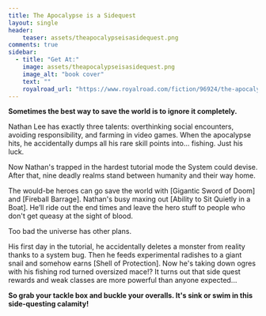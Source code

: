 ```yaml
---
title: The Apocalypse is a Sidequest
layout: single
header:
    teaser: assets/theapocalypseisasidequest.png
comments: true
sidebar:
  - title: "Get At:"
    image: assets/theapocalypseisasidequest.png
    image_alt: "book cover"
    text: ""
    royalroad_url: "https://www.royalroad.com/fiction/96924/the-apocalypse-is-a-sidequest-litrpg-system-apocalypse"
---
```


**Sometimes the best way to save the world is to ignore it completely.**

Nathan Lee has exactly three talents: overthinking social encounters, avoiding responsibility, and farming in video games. When the apocalypse hits, he accidentally dumps all his rare skill points into... fishing. Just his luck.

Now Nathan's trapped in the hardest tutorial mode the System could devise. After that, nine deadly realms stand between humanity and their way home.

The would-be heroes can go save the world with [Gigantic Sword of Doom] and [Fireball Barrage]. Nathan's busy maxing out [Ability to Sit Quietly in a Boat]. He’ll ride out the end times and leave the hero stuff to people who don't get queasy at the sight of blood.

Too bad the universe has other plans.

His first day in the tutorial, he accidentally deletes a monster from reality thanks to a system bug. Then he feeds experimental radishes to a giant snail and somehow earns [Shell of Protection]. Now he's taking down ogres with his fishing rod turned oversized mace!? It turns out that side quest rewards and weak classes are more powerful than anyone expected...

**So grab your tackle box and buckle your overalls. It's sink or swim in this side-questing calamity!**